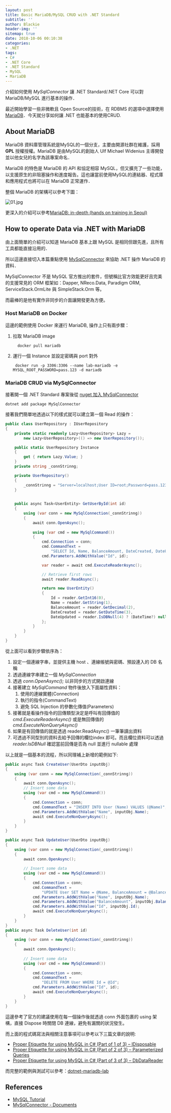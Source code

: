 ```yaml
---
layout: post
title: Basic MariaDB/MySQL CRUD with .NET Standard
subtitle: ''
author: Blackie
header-img: ''
sitemap: true
date: 2018-10-06 00:10:38
categories:
- .NET
tags:
- C#
- .NET Core
- .NET Standard
- MySQL
- MariaDB
---
```


介紹如何使用 *MySqlConnector* 讓 .NET Standard/.NET Core 可以對 MariaDB/MySQL 進行基本的操作．

<!-- More -->

最近開始學習一些非微軟且 Open Source的技術，在 RDBMS 的選項中選擇使用 [MariaDB](https://mariadb.com/)．今天就分享如何讓 .NET 也能基本的使用CRUD.

## About MariaDB ##

MariaDB 資料庫管理系統是MySQL的一個分支，主要由開源社群在維護，採用 **GPL** 授權授權。MariaDB 是由MySQL的創始人 Ulf Michael Widenius 主導開發並以他女兒的名字為該專案命名．

MariaDB 的特色是 MariaDB 的 API 和協定相容 MySQL，但又擴充了一些功能，以支援原生的非阻塞操作和進度報告。這也讓當前使用MySQL的連結器、程式庫和應用程式也將可以在 MariaDB 正常運作．

整個 MariaDB 的架構可以參考下圖：

![01.jpg](01.jpg)

更深入的介紹可以參考[MariaDB: in-depth (hands on training in Seoul)](https://www.slideshare.net/bytebot/mariadb-indepth-hands-on-training-in-seoul)

## How to operate Data via .NET with MariaDB ##

由上面簡單的介紹可以知道 MariaDB 基本上跟 MySQL 是相同但跟先進，且所有工具都能直接沿用的． 

所以這邊直接切入本篇重點使用 [MySqlConnector](https://github.com/mysql-net/MySqlConnector) 來協助 .NET 操作 MariaDB 的資料．

MySqlConnector 不是 MySQL 官方推出的套件，但號稱比官方效能更好且完美的支援常見的 ORM 框架如：Dapper, NReco.Data, Paradigm ORM, ServiceStack.OrmLite 與 SimpleStack.Orm 等。

而最棒的是他有實作非同步的介面讓開發更為方便。

### Host MariaDB on Docker ###

這邊的範例使用 Docker 來運行 MariaDB, 操作上只有兩步驟：

1. 拉取 MariaDB image

         docker pull mariadb

2. 運行一個 Instance 並設定密碼與 port 對外

        docker run -p 3306:3306 --name lab-mariadb -e MYSQL_ROOT_PASSWORD=pass.123 -d mariadb

### MariaDB CRUD via MySqlConnector ###

接著開一個 .NET Standard 專案後從 [nuget 加入 MySqlConnector](https://www.nuget.org/packages/MySqlConnector/)

    dotnet add package MySqlConnector

接著我們簡單地透過以下的樣式就可以建立第一個 Read 的操作：

```csharp
public class UserRepository : IUserRepository
{
    private static readonly Lazy<UserRepository> Lazy =
        new Lazy<UserRepository>(() => new UserRepository());

    public static UserRepository Instance
    {
        get { return Lazy.Value; }
    }
    private string _connStrinng;

    private UserRepository()
    {
        _connStrinng = "Server=localhost;User ID=root;Password=pass.123;Database=LabMariabDB";
    }
    

    public async Task<UserEntity> GetUserById(int id)
    {
        using (var conn = new MySqlConnection(_connStrinng))
        {
            await conn.OpenAsync();
            
            using (var cmd = new MySqlCommand())
            {
                cmd.Connection = conn;
                cmd.CommandText =
                    "SELECT Id, Name, BalanceAmount, DateCreated, DateUpdated FROM User WHERE Id = @Id";
                cmd.Parameters.AddWithValue("Id", id);

                var reader = await cmd.ExecuteReaderAsync();

                // Retrieve first rows
                await reader.ReadAsync();

                return new UserEntity()
                {
                    Id = reader.GetInt16(0),
                    Name = reader.GetString(1),
                    BalanceAmount = reader.GetDecimal(2),
                    DateCreated = reader.GetDateTime(3),
                    DateUpdated = reader.IsDBNull(4) ? (DateTime?) null : reader.GetDateTime(4),
                };
            }
        }
    }
}
```

從上面可以看到步驟依序為：
1. 設定一個連線字串，並提供主機 host 、連線帳號與密碼、預設連入的 DB 名稱
2. 透過連線字串建立一個 *MySqlConnection*
3. 透過 *conn.OpenAsync();* 以非同步的方式開啟連線
4. 接著建立 *MySqlCommand* 物件後放入下面屬性資料：
    1. 使用的連線實體(Connection)
    2. 執行的指令(CommandText)
    3. 避免 SQL Injection 的參數化傳值(Parameters)
5. 接著就是看操作指令的回傳類型決定是呼叫有回傳值的 *cmd.ExecuteReaderAsync()* 或是無回傳值的 *cmd.ExecuteNonQueryAsync()*
6. 如果是有回傳值的就是透過 reader.ReadAsync() 一筆筆讀出資料
7. 可透過不同型別的資料去給予回傳的欄位index 即可。而且欄位資料可以透過 *reader.IsDBNull* 確認當前回傳是否為 null 並進行 nullable 處理

以上就是一個基本的流程，所以同理補上新增的範例如下:

```csharp
public async Task CreateUser(UserDto inputObj)
{
    using (var conn = new MySqlConnection(_connStrinng))
    {
        await conn.OpenAsync();
        // Insert some data
        using (var cmd = new MySqlCommand())
        {
            cmd.Connection = conn;
            cmd.CommandText = "INSERT INTO User (Name) VALUES (@Name)";
            cmd.Parameters.AddWithValue("Name", inputObj.Name);
            await cmd.ExecuteNonQueryAsync();
        }
    }
}

public async Task UpdateUser(UserDto inputObj)
{
    using (var conn = new MySqlConnection(_connStrinng))
    {
        await conn.OpenAsync();
        
        // Insert some data
        using (var cmd = new MySqlCommand())
        {
            cmd.Connection = conn;
            cmd.CommandText =
                "UPDATE User SET Name = @Name, BalanceAmount = @BalanceAmount, DateUpdated = NOW() WHERE Id = @Id";
            cmd.Parameters.AddWithValue("Name", inputObj.Name);
            cmd.Parameters.AddWithValue("BalanceAmount", inputObj.BalanceAmount);
            cmd.Parameters.AddWithValue("Id", inputObj.Id);
            await cmd.ExecuteNonQueryAsync();
        }
    }
}
public async Task DeleteUser(int id)
{
    using (var conn = new MySqlConnection(_connStrinng))
    {
        await conn.OpenAsync();
        
        // Insert some data
        using (var cmd = new MySqlCommand())
        {
            cmd.Connection = conn;
            cmd.CommandText =
                "DELETE FROM User WHERE Id = @Id";
            cmd.Parameters.AddWithValue("Id", id);
            await cmd.ExecuteNonQueryAsync();
        }
    }
}
```

這邊參考了官方的建議使用在每一個操作後就透過 conn 外面包裹的 using 架構，直接 Dispose 時關閉 DB 連線，避免有漏關的狀況發生。

而上面的程式碼寫法與相關注意事項可以參考以下三篇文章的說明:

- [Proper Etiquette for using MySQL in C# (Part of 1 of 3) – IDisposable](https://derekwill.com/2015/02/17/proper-etiquette-for-using-mysql-in-c-part-of-1-of-3/)
- [Proper Etiquette for using MySQL in C# (Part of 2 of 3) – Parameterized Queries](https://derekwill.com/2015/04/01/proper-etiquette-for-using-mysql-in-c-part-of-2-of-3/)
- [Proper Etiquette for using MySQL in C# (Part of 3 of 3) – DbDataReader](https://derekwill.com/2015/05/17/proper-etiquette-for-using-mysql-in-c-part-of-3-of-3-dbdatareader/)

而完整的範例與測試可以參考：[dotnet-mariadb-lab](https://github.com/blackie1019/dotnet-mariadb-lab)

## References ##

- [MySQL Tutorial](http://www.tutorialspoint.com/mysql/)
- [MySqlConnector - Documents](https://mysql-net.github.io/MySqlConnector/)